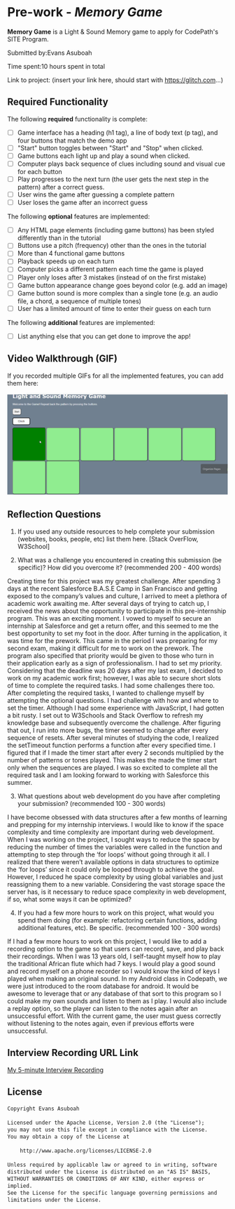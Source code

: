 # Pre-work - *Memory Game*

**Memory Game** is a Light & Sound Memory game to apply for CodePath's SITE Program. 

Submitted by:Evans Asuboah

Time spent:10 hours spent in total

Link to project: (insert your link here, should start with https://glitch.com...)

## Required Functionality

The following **required** functionality is complete:

* [ ] Game interface has a heading (h1 tag), a line of body text (p tag), and four buttons that match the demo app
* [ ] "Start" button toggles between "Start" and "Stop" when clicked. 
* [ ] Game buttons each light up and play a sound when clicked. 
* [ ] Computer plays back sequence of clues including sound and visual cue for each button
* [ ] Play progresses to the next turn (the user gets the next step in the pattern) after a correct guess. 
* [ ] User wins the game after guessing a complete pattern
* [ ] User loses the game after an incorrect guess

The following **optional** features are implemented:

* [ ] Any HTML page elements (including game buttons) has been styled differently than in the tutorial
* [ ] Buttons use a pitch (frequency) other than the ones in the tutorial
* [ ] More than 4 functional game buttons
* [ ] Playback speeds up on each turn
* [ ] Computer picks a different pattern each time the game is played
* [ ] Player only loses after 3 mistakes (instead of on the first mistake)
* [ ] Game button appearance change goes beyond color (e.g. add an image)
* [ ] Game button sound is more complex than a single tone (e.g. an audio file, a chord, a sequence of multiple tones)
* [ ] User has a limited amount of time to enter their guess on each turn

The following **additional** features are implemented:

- [ ] List anything else that you can get done to improve the app!

## Video Walkthrough (GIF)

If you recorded multiple GIFs for all the implemented features, you can add them here:

![Link to my Gif](https://github.com/EvansAsuboahStetson/CodePathSalesForce/blob/main/CodePath.gif)



## Reflection Questions
1. If you used any outside resources to help complete your submission (websites, books, people, etc) list them here. 
[Stack OverFlow, W3School]

2. What was a challenge you encountered in creating this submission (be specific)? How did you overcome it? (recommended 200 - 400 words) 

Creating time for this project was my greatest challenge. After spending 3 days at the recent Salesforce B.A.S.E Camp in San Francisco and getting exposed to the company’s values and culture, I arrived to meet a plethora of academic work awaiting me. After several days of trying to catch up, I received the news about the opportunity to participate in this pre-internship program. This was an exciting moment. I vowed to myself to secure an internship at Salesforce and get a return offer, and this seemed to me the best opportunity to set my foot in the door. After turning in the application, it was time for the prework. This came in the period I was preparing for my second exam, making it difficult for me to work on the prework. The program also specified that priority would be given to those who turn in their application early as a sign of professionalism. I had to set my priority. Considering that the deadline was 20 days after my last exam, I decided to work on my academic work first; however, I was able to secure short slots of time to complete the required tasks. 
I had some challenges there too. After completing the required tasks, I wanted to challenge myself by attempting the optional questions. I had challenge with how and where to set the timer. Although I had some experience with JavaScript, I had gotten a bit rusty. I set out to W3Schools and Stack Overflow to refresh my knowledge base and subsequently overcome the challenge. After figuring that out, I run into more bugs, the timer seemed to change after every sequence of resets. After several minutes of studying the code, I realized the setTimeout function performs a function after every specified time. I figured that if I made the timer start after every 2 seconds multiplied by the number of patterns or tones played. This makes the made the timer start only when the sequences are played. I was so excited to complete all the required task and I am looking forward to working with Salesforce this summer.


3. What questions about web development do you have after completing your submission? (recommended 100 - 300 words) 

I have become obsessed with data structures after a few months of learning and prepping for my internship interviews. I would like to know if the space complexity and time complexity are important during web development. When I was working on the project, I sought ways to reduce the space by reducing the number of times the variables were called in the function and attempting to step through the ‘for loops’ without going through it all. I realized that there weren’t available options in data structures to optimize the ‘for loops’ since it could only be looped through to achieve the goal. However, I reduced he space complexity by using global variables and just reassigning them to a new variable. 
Considering the vast storage space the server has, is it necessary to reduce space complexity in web development, if so, what some ways it can be optimized?




4. If you had a few more hours to work on this project, what would you spend them doing (for example: refactoring certain functions, adding additional features, etc). Be specific. (recommended 100 - 300 words) 

If I had a few more hours to work on this project, I would like to add a recording option to the game so that users can record, save, and play back their recordings. When I was 13 years old, I self-taught myself how to play the traditional African flute which had 7 keys. I would play a good sound and record myself on a phone recorder so I would know the kind of keys I played when making an original sound. In my Android class in Codepath, we were just introduced to the room database for android. It would be awesome to leverage that or any database of that sort to this program so I could make my own sounds and listen to them as I play.
I would also include a replay option, so the player can listen to the notes again after an unsuccessful effort. With the current game, the user must guess correctly without listening to the notes again, even if previous efforts were unsuccessful.




## Interview Recording URL Link

[My 5-minute Interview Recording](your-link-here)


## License

    Copyright Evans Asuboah

    Licensed under the Apache License, Version 2.0 (the "License");
    you may not use this file except in compliance with the License.
    You may obtain a copy of the License at

        http://www.apache.org/licenses/LICENSE-2.0

    Unless required by applicable law or agreed to in writing, software
    distributed under the License is distributed on an "AS IS" BASIS,
    WITHOUT WARRANTIES OR CONDITIONS OF ANY KIND, either express or implied.
    See the License for the specific language governing permissions and
    limitations under the License.
